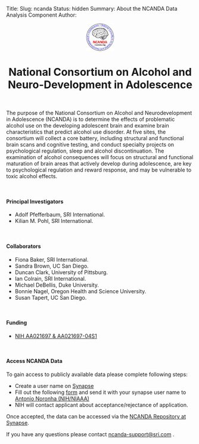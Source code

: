 Title: 
Slug: ncanda
Status: hidden
Summary: About the NCANDA Data Analysis Component
Author:

 <div>
    <center><img src="../images/logo/NCANDA_icon.jpg" alt="ncanda" align="middle" style="width:15%"></center>
</div>

<h1 align="middle">National Consortium on Alcohol and Neuro-Development in Adolescence</h1>

</br>

 The purpose of the National Consortium on Alcohol and Neurodevelopment in Adolescence (NCANDA) is to determine the effects of problematic alcohol use on the developing adolescent brain and examine brain characteristics that predict alcohol use disorder. At five sites, the consortium will collect a core battery, including structural and functional brain scans and cognitive testing, and conduct specialty projects on psychological regulation, sleep and alcohol discontinuation. The examination of alcohol consequences will focus on structural and functional maturation of brain areas that actively develop during adolescence, are key to psychological regulation and reward response, and may be vulnerable to toxic alcohol effects.

</br>

#### Principal Investigators

 * Adolf Pfefferbaum, SRI International.
 * Kilian M. Pohl, SRI International.

</br>

#### Collaborators

 * Fiona Baker, SRI International.
 * Sandra Brown, UC San Diego.
 * Duncan Clark, University of Pittsburg.
 * Ian Colrain, SRI International.
 * Michael DeBellis, Duke University.
 * Bonnie Nagel, Oregon Health and Science University.
 * Susan Tapert, UC San Diego.

</br>

#### Funding

 * [NIH AA021697 & AA021697-04S1][funding]

</br>

#### Access NCANDA Data

 To gain access to publicly available data please complete following steps:

 * Create a user name on <a href="https://www.synapse.org">Synapse</a>
 * Fill out the following [form][1] and send it with your synapse user name to <a href="mailto:anoronha@willco.niaaa.nih.gov?subject=Request for Ncanda Data">Antonio Noronha (NIH/NIAAA)</a>
 * NIH will contact applicant about acceptance/rejectance of application.

 Once accepted, the data can be accessed via the <a href="http://dx.doi.org/10.7303/syn3565171">NCANDA Repository at Synapse</a>.

 If you have any questions please contact <a href="mailto:ncanda-support@sri.com?subject=Request for Ncanda Data">ncanda-support@sri.com </a>. 
 

[1]: /images/form/NCANDA-Data-Distribution-Agreement-V1.pdf
[funding]: https://projectreporter.nih.gov/project_info_description.cfm?aid=9069368&icde=31063619&ddparam=&ddvalue=&ddsub=&cr=1&csb=default&cs=ASC